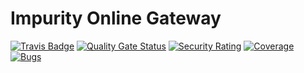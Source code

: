 # Impurity Online Gateway
[![Travis Badge](https://travis-ci.org/tmk2003/impurity-online-gateway.svg?branch=master)](https://travis-ci.org/tmk2003/impurity-online-gateway)
[![Quality Gate Status](https://sonarcloud.io/api/project_badges/measure?project=tmk2003_impurity-online-gateway&metric=alert_status)](https://sonarcloud.io/dashboard?id=tmk2003_impurity-online-gateway)
[![Security Rating](https://sonarcloud.io/api/project_badges/measure?project=tmk2003_impurity-online-gateway&metric=security_rating)](https://sonarcloud.io/dashboard?id=tmk2003_impurity-online-gateway)
[![Coverage](https://sonarcloud.io/api/project_badges/measure?project=tmk2003_impurity-online-gateway&metric=coverage)](https://sonarcloud.io/dashboard?id=tmk2003_impurity-online-gateway)
[![Bugs](https://sonarcloud.io/api/project_badges/measure?project=tmk2003_impurity-online-gateway&metric=bugs)](https://sonarcloud.io/dashboard?id=tmk2003_impurity-online-gateway)
